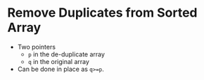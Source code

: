 # Remove Duplicates from Sorted Array

* Two pointers
  * `p` in the de-duplicate array
  * `q` in the original array
* Can be done in place as `q>=p`.
